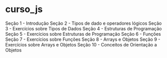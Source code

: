 # curso_js

Seção 1 - Introdução
Seção 2 - Tipos de dado e operadores lógicos
Seção 3 - Exercícios sobre Tipos de Dados
Seção 4 - Estruturas de Programação
Seção 5 - Exercícios sobre Estruturas de Programação
Seção 6 - Funções
Seção 7 - Exercícios sobre Funções
Seção 8 - Arrays e Objetos
Seção 9 - Exercícios sobre Arrays e Objetos
Seção 10 - Conceitos de Orientação a Objetos